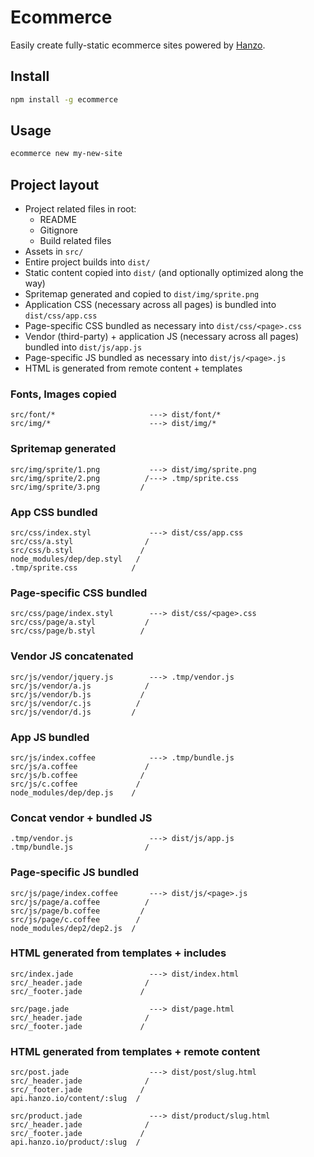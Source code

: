 # Ecommerce
Easily create fully-static ecommerce sites powered by [Hanzo](https://hanzo.io).

## Install
```bash
npm install -g ecommerce
```

## Usage
```bash
ecommerce new my-new-site
```

## Project layout
- Project related files in root:
    - README
    - Gitignore
    - Build related files
- Assets in `src/`
- Entire project builds into `dist/`
- Static content copied into `dist/` (and optionally optimized along the way)
- Spritemap generated and copied to `dist/img/sprite.png`
- Application CSS (necessary across all pages) is bundled into `dist/css/app.css`
- Page-specific CSS bundled as necessary into `dist/css/<page>.css`
- Vendor (third-party) + application JS (necessary across all pages) bundled into `dist/js/app.js`
- Page-specific JS bundled as necessary into `dist/js/<page>.js`
- HTML is generated from remote content + templates

### Fonts, Images copied
```
src/font/*                     ---> dist/font/*
src/img/*                      ---> dist/img/*
```

### Spritemap generated
```
src/img/sprite/1.png           ---> dist/img/sprite.png
src/img/sprite/2.png          /---> .tmp/sprite.css
src/img/sprite/3.png         /
```

### App CSS bundled
```
src/css/index.styl             ---> dist/css/app.css
src/css/a.styl                /
src/css/b.styl               /
node_modules/dep/dep.styl   /
.tmp/sprite.css            /
```

### Page-specific CSS bundled
```
src/css/page/index.styl        ---> dist/css/<page>.css
src/css/page/a.styl           /
src/css/page/b.styl          /
```

### Vendor JS concatenated
```
src/js/vendor/jquery.js        ---> .tmp/vendor.js
src/js/vendor/a.js            /
src/js/vendor/b.js           /
src/js/vendor/c.js          /
src/js/vendor/d.js         /
```

### App JS bundled
```
src/js/index.coffee            ---> .tmp/bundle.js
src/js/a.coffee               /
src/js/b.coffee              /
src/js/c.coffee             /
node_modules/dep/dep.js    /
```

### Concat vendor + bundled JS
```
.tmp/vendor.js                 ---> dist/js/app.js
.tmp/bundle.js                /
```

### Page-specific JS bundled
```
src/js/page/index.coffee       ---> dist/js/<page>.js
src/js/page/a.coffee          /
src/js/page/b.coffee         /
src/js/page/c.coffee        /
node_modules/dep2/dep2.js  /
```

### HTML generated from templates + includes
```
src/index.jade                 ---> dist/index.html
src/_header.jade              /
src/_footer.jade             /

src/page.jade                  ---> dist/page.html
src/_header.jade              /
src/_footer.jade             /
```

### HTML generated from templates + remote content
```
src/post.jade                  ---> dist/post/slug.html
src/_header.jade              /
src/_footer.jade             /
api.hanzo.io/content/:slug  /

src/product.jade               ---> dist/product/slug.html
src/_header.jade              /
src/_footer.jade             /
api.hanzo.io/product/:slug  /
```
